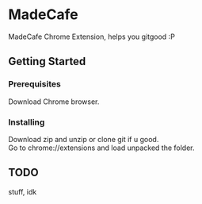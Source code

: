 # MadeCafe
MadeCafe Chrome Extension, helps you gitgood :P

## Getting Started
### Prerequisites
Download Chrome browser.
### Installing
Download zip and unzip or clone git if u good.  
Go to chrome://extensions and load unpacked the folder.

## TODO
stuff, idk
